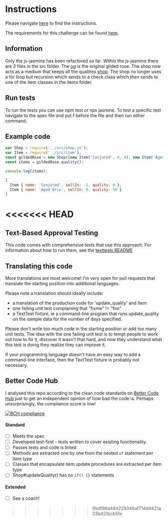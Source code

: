 # Instructions

Please navigate [here](https://github.com/namcap1/gilded-rose-refactoring-challenge/blob/master/instructions.md) to find the instructions.

The requirements for this challenge can be found [here](https://github.com/namcap1/gilded-rose-refactoring-challenge/blob/master/GildedRoseRequirements.txt).

## Information

Only the js-jasmine has been refactored so far. Within the js-jasmine there are 3 files in the src folder. The [og](https://github.com/namcap1/gilded-rose-refactoring-challenge/blob/master/js-jasmine/src/og.js) is the original gilded rose. The shop now acts as a medium that keeps all the qualities [shop](https://github.com/namcap1/gilded-rose-refactoring-challenge/blob/master/js-jasmine/src/shop.js). The shop no longer uses a for loop but recursion which sends to a check class which then sends to one of the item classes in the items folder.

## Run tests

To run the tests you can use npm test or npx jasmine. To test a specific test navigate to the spec file and put f before the file and then run either command. 

## Example code 

``` javascript
var Shop = require('../src/shop.js');
var Item = require('../src/item');
const gildedRose = new Shop([new Item('Conjured', 0, 4), new Item('Aged Brie', 1, 49)]);
const items = gildedRose.quality();

console.log(items);

[
  Item { name: 'Conjured', sellIn: -1, quality: 0 },
  Item { name: 'Aged Brie', sellIn: 0, quality: 50 }
]
```


<<<<<<< HEAD
=======

## Text-Based Approval Testing

This code comes with comprehensive tests that use this approach. For information about how to run them, see the [texttests README](https://github.com/emilybache/GildedRose-Refactoring-Kata/tree/master/texttests)

## Translating this code

More translations are most welcome! I'm very open for pull requests that translate the starting position into additional languages. 

Please note a translation should ideally include:

- a translation of the production code for 'update_quality' and Item
- one failing unit test complaining that "fixme" != "foo"
- a TextTest fixture, ie a command-line program that runs update_quality on the sample data for the number of days specified.

Please don't write too much code in the starting position or add too many unit tests. The idea with the one failing unit test is to tempt people to work out how to fix it, discover it wasn't that hard, and now they understand what this test is doing they realize they can improve it.  

If your programming language doesn't have an easy way to add a command-line interface, then the TextTest fixture is probably not necessary.

## Better Code Hub

I analysed this repo according to the clean code standards on [Better Code Hub](https://bettercodehub.com) just to get an independent opinion of how bad the code is. Perhaps unsurprisingly, the compliance score is low!

[![BCH compliance](https://bettercodehub.com/edge/badge/emilybache/GildedRose-Refactoring-Kata?branch=master)](https://bettercodehub.com/) 

#### Standard
- [ ] Meets the spec
- [ ] Developed test-first - tests written to cover existing functionality.
- [ ] Passes tests and code is linted
- [ ] Methods are extracted one by one from the nested `if` statement per item type
- [ ] Classes that encapsulate item update procedures are extracted per item type
- [ ] Shop#updateQuality() has no `if() {}` statements

#### Extended
- [ ] See a coach!
>>>>>>> ffedf86a484229346af714d4421a33b921bcb5fe
